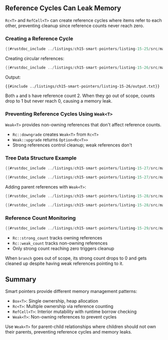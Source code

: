 ## Reference Cycles Can Leak Memory

`Rc<T>` and `RefCell<T>` can create reference cycles where items refer to each other, preventing cleanup since reference counts never reach zero.

### Creating a Reference Cycle

```rust
{{#rustdoc_include ../listings/ch15-smart-pointers/listing-15-25/src/main.rs}}
```

Creating circular references:

```rust
{{#rustdoc_include ../listings/ch15-smart-pointers/listing-15-26/src/main.rs:here}}
```

Output:
```console
{{#include ../listings/ch15-smart-pointers/listing-15-26/output.txt}}
```

Both `a` and `b` have reference count 2. When they go out of scope, counts drop to 1 but never reach 0, causing a memory leak.

### Preventing Reference Cycles Using `Weak<T>`

`Weak<T>` provides non-owning references that don't affect reference counts.

- `Rc::downgrade` creates `Weak<T>` from `Rc<T>`
- `Weak::upgrade` returns `Option<Rc<T>>`
- Strong references control cleanup; weak references don't

### Tree Data Structure Example

```rust
{{#rustdoc_include ../listings/ch15-smart-pointers/listing-15-27/src/main.rs:here}}
```

```rust
{{#rustdoc_include ../listings/ch15-smart-pointers/listing-15-27/src/main.rs:there}}
```

Adding parent references with `Weak<T>`:

```rust
{{#rustdoc_include ../listings/ch15-smart-pointers/listing-15-28/src/main.rs:here}}
```

```rust
{{#rustdoc_include ../listings/ch15-smart-pointers/listing-15-28/src/main.rs:there}}
```

### Reference Count Monitoring

```rust
{{#rustdoc_include ../listings/ch15-smart-pointers/listing-15-29/src/main.rs:here}}
```

- `Rc::strong_count` tracks owning references
- `Rc::weak_count` tracks non-owning references
- Only strong count reaching zero triggers cleanup

When `branch` goes out of scope, its strong count drops to 0 and gets cleaned up despite having weak references pointing to it.

## Summary

Smart pointers provide different memory management patterns:

- `Box<T>`: Single ownership, heap allocation
- `Rc<T>`: Multiple ownership via reference counting
- `RefCell<T>`: Interior mutability with runtime borrow checking
- `Weak<T>`: Non-owning references to prevent cycles

Use `Weak<T>` for parent-child relationships where children should not own their parents, preventing reference cycles and memory leaks.
